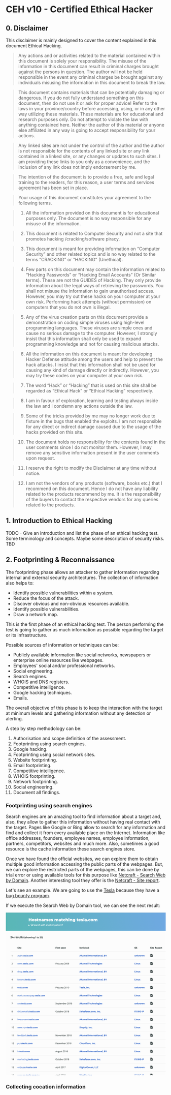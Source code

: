 # CEH v10 - Certified Ethical Hacker

## 0. Disclaimer

This disclaimer is mainly designed to cover the content explained in this document Ethical Hacking.

> Any actions and or activities related to the material contained within this document is solely your responsibility. The misuse of the information in this document can result in criminal charges brought against the persons in question. The author will not be held responsible in the event any criminal charges be brought against any individuals misusing the information in this document to break the law.

> This document contains materials that can be potentially damaging or dangerous. If you do not fully understand something on this document, then do not use it or ask for proper advice! Refer to the laws in your province/country before accessing, using, or in any other way utilizing these materials. These materials are for educational and research purposes only. Do not attempt to violate the law with anything contained here. Neither the author of this material or anyone else affiliated in any way is going to accept responsibility for your actions.

> Any linked sites are not under the control of the author and the author is not responsible for the contents of any linked site or any link contained in a linked site, or any changes or updates to such sites. I am providing these links to you only as a convenience, and the inclusion of any link does not imply endorsement by me.

> The intention of the document is to provide a free, safe and legal training to the readers, for this reason, a user terms and services agreement has been set in place.

> Your usage of this document constitutes your agreement to the following terms.

> 1. All the information provided on this document is for educational purposes only. The document is no way responsible for any misuse of the information.

> 2. This document is related to Computer Security and not a site that promotes hacking /cracking/software piracy.

> 3. This document is meant for providing information on “Computer Security” and other related topics and is no way related to the terms “CRACKING” or “HACKING” (Unethical).

> 4. Few parts on this document may contain the information related to “Hacking Passwords” or “Hacking Email Accounts” (Or Similar terms). These are not the GUIDES of Hacking. They only provide information about the legal ways of retrieving the passwords. You shall not misuse the information to gain unauthorised access. However, you may try out these hacks on your computer at your own risk. Performing hack attempts (without permission) on computers that you do not own is illegal.

> 5. Any of the virus creation parts on this document provide a demonstration on coding simple viruses using high-level programming languages. These viruses are simple ones and cause no serious damage to the computer. However, I strongly insist that this information shall only be used to expand programming knowledge and not for causing malicious attacks.

> 6. All the information on this document is meant for developing Hacker Defense attitude among the users and help to prevent the hack attacks. I insist that this information shall not be used for causing any kind of damage directly or indirectly. However, you may try these codes on your computer at your own risk.

> 7. The word “Hack” or “Hacking” that is used on this site shall be regarded as “Ethical Hack” or “Ethical Hacking” respectively.

> 8. I am in favour of exploration, learning and testing always inside the law and I condemn any actions outside the law.

> 9. Some of the tricks provided by me may no longer work due to fixture in the bugs that enabled the exploits. I am not responsible for any direct or indirect damage caused due to the usage of the hacks provided on this site.

> 10. The document holds no responsibility for the contents found in the user comments since I do not monitor them. However, I may remove any sensitive information present in the user comments upon request.

> 11. I reserve the right to modify the Disclaimer at any time without notice.

> 12. I am not the vendors of any products (software, books etc.) that I recommend on this document. Hence I do not have any liability related to the products recommend by me. It is the responsibility of the buyers to contact the respective vendors for any queries related to the products.

## 1. Introduction to Ethical Hacking

TODO - Give an introduction and list the phase of an ethical hacking test. Some terminology and concepts. Maybe some description of security risks. TBD

## 2. Footprinting & Reconnaissance

The footprinting phase allows an attacker to gather information regarding internal and external security architectures. The collection of information also helps to:

* Identify possible vulnerabilities within a system.
* Reduce the focus of the attack.
* Discover obvious and non-obvious resources available.
* Identify possible vulnerabilities.
* Draw a network map.

This is the first phase of an ethical hacking test. The person performing the test is going to gather as much information as possible regarding the target or its infrastructure.

Possible sources of information or techniques can be:

* Publicly available information like social networks, newspapers or enterprise online resources like webpages.
* Employees' social and/or professional networks.
* Social engineering.
* Search engines.
* WHOIS and DNS registers.
* Competitive intelligence.
* Google hacking techniques.
* Emails.

The overall objective of this phase is to keep the interaction with the target at minimum levels and gathering information without any detection or alerting.

A step by step methodology can be:

1. Authorisation and scope definition of the assessment.
2. Footprinting using search engines.
3. Google hacking.
4. Footprinting using social network sites.
5. Website footprinting.
6. Email footprinting.
7. Competitive intelligence.
8. WHOIS footprinting.
9. Network footprinting.
10. Social engineering.
11. Document all findings.

### Footprinting using search engines

Search engines are an amazing tool to find information about a target and, also, they allow to gather this information without having real contact with the target. Pages like Google or Bing allow to search for any information and find and collect it from every available place on the Internet. Information like office addresses, founders, employee names, employee information, partners, competitors, websites and much more. Also, sometimes a good resource is the cache information these search engines store.

Once we have found the official websites, we can explore them to obtain multiple good information accessing the public parts of the webpages. But, we can explore the restricted parts of the webpages, this can be done by trial error or using available tools for this purpose like [Netcraft - Search Web by Domain](https://searchdns.netcraft.com). Another interesting tool they offer is the [Netcraft - Site report](https://sitereport.netcraft.com).

Let's see an example. We are going to use the [Tesla](https://www.tesla.com) because they have a [bug bounty program](https://www.tesla.com/about/security).

If we execute the Search Web by Domain tool, we can see the next result:

![Tesla Netcraft](img/001_netcraft_tesla.png)

### Collecting cocation information